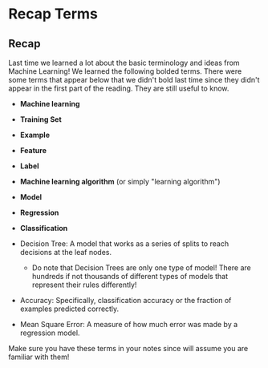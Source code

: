 # Recap Terms

##  Recap  

Last time we learned a lot about the basic terminology and ideas from Machine Learning! We learned the following bolded terms. There were some terms that appear below that we didn't bold last time since they didn't appear in the first part of the reading. They are still useful to know.  

-  **Machine learning**   

-  **Training Set**   

-  **Example**   

-  **Feature**   

-  **Label**   

-  **Machine learning algorithm**     (or simply "learning algorithm")  

-  **Model**   

-  **Regression**   

-  **Classification**   

-  Decision Tree: A model that works as a series of splits to reach decisions at the leaf nodes.  

    -  Do note that Decision Trees are only one type of model! There are hundreds if not thousands of different types of models that represent their rules differently!  


-  Accuracy: Specifically, classification accuracy or the fraction of examples predicted correctly.  

-  Mean Square Error: A measure of how much error was made by a regression model.  


Make sure you have these terms in your notes since will assume you are familiar with them!  

